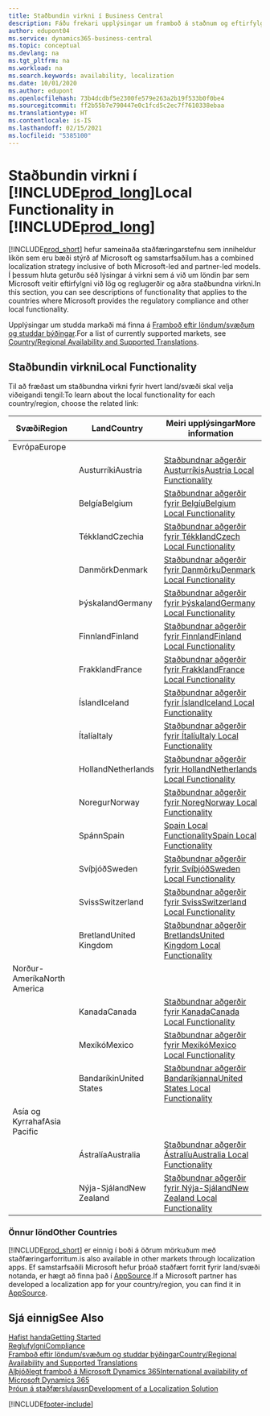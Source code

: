 ```yaml
---
title: Staðbundin virkni í Business Central
description: Fáðu frekari upplýsingar um framboð á staðnum og eftirfylgni Business Central við lönd þar sem Microsoft býður upp á þjónustu á staðnum.
author: edupont04
ms.service: dynamics365-business-central
ms.topic: conceptual
ms.devlang: na
ms.tgt_pltfrm: na
ms.workload: na
ms.search.keywords: availability, localization
ms.date: 10/01/2020
ms.author: edupont
ms.openlocfilehash: 73b4dcdbf5e2300fe579e263a2b19f533b0f0be4
ms.sourcegitcommit: ff2b55b7e790447e0c1fcd5c2ec7f7610338ebaa
ms.translationtype: HT
ms.contentlocale: is-IS
ms.lasthandoff: 02/15/2021
ms.locfileid: "5385100"
---
```

# <a name="local-functionality-in-prod_long"></a><span data-ttu-id="558b6-103">Staðbundin virkni í [!INCLUDE[prod_long](includes/prod_long.md)]</span><span class="sxs-lookup"><span data-stu-id="558b6-103">Local Functionality in [!INCLUDE[prod_long](includes/prod_long.md)]</span></span>

[!INCLUDE[prod_short](includes/prod_short.md)] <span data-ttu-id="558b6-104">hefur sameinaða staðfæringarstefnu sem inniheldur líkön sem eru bæði stýrð af Microsoft og samstarfsaðilum.</span><span class="sxs-lookup"><span data-stu-id="558b6-104">has a combined localization strategy inclusive of both Microsoft-led and partner-led models.</span></span> <span data-ttu-id="558b6-105">Í þessum hluta geturðu séð lýsingar á virkni sem á við um löndin þar sem Microsoft veitir eftirfylgni við lög og reglugerðir og aðra staðbundna virkni.</span><span class="sxs-lookup"><span data-stu-id="558b6-105">In this section, you can see descriptions of functionality that applies to the countries where Microsoft provides the regulatory compliance and other local functionality.</span></span>  

<span data-ttu-id="558b6-106">Upplýsingar um studda markaði má finna á [Framboð eftir löndum/svæðum og studdar þýðingar](/dynamics365/business-central/dev-itpro/compliance/apptest-countries-and-translations?toc=/dynamics365/business-central/toc.json).</span><span class="sxs-lookup"><span data-stu-id="558b6-106">For a list of currently supported markets, see [Country/Regional Availability and Supported Translations](/dynamics365/business-central/dev-itpro/compliance/apptest-countries-and-translations?toc=/dynamics365/business-central/toc.json).</span></span>  

## <a name="local-functionality"></a><span data-ttu-id="558b6-107">Staðbundin virkni</span><span class="sxs-lookup"><span data-stu-id="558b6-107">Local Functionality</span></span>

<span data-ttu-id="558b6-108">Til að fræðast um staðbundna virkni fyrir hvert land/svæði skal velja viðeigandi tengil:</span><span class="sxs-lookup"><span data-stu-id="558b6-108">To learn about the local functionality for each country/region, choose the related link:</span></span>

| <span data-ttu-id="558b6-109">Svæði</span><span class="sxs-lookup"><span data-stu-id="558b6-109">Region</span></span> | <span data-ttu-id="558b6-110">Land</span><span class="sxs-lookup"><span data-stu-id="558b6-110">Country</span></span> | <span data-ttu-id="558b6-111">Meiri upplýsingar</span><span class="sxs-lookup"><span data-stu-id="558b6-111">More information</span></span> |
| --- | --- |--- |
| <span data-ttu-id="558b6-112">Evrópa</span><span class="sxs-lookup"><span data-stu-id="558b6-112">Europe</span></span> |  | |
|        | <span data-ttu-id="558b6-113">Austurríki</span><span class="sxs-lookup"><span data-stu-id="558b6-113">Austria</span></span> | [<span data-ttu-id="558b6-114">Staðbundnar aðgerðir Austurríkis</span><span class="sxs-lookup"><span data-stu-id="558b6-114">Austria Local Functionality</span></span>](localfunctionality/austria/austria-local-functionality.md) |
|        | <span data-ttu-id="558b6-115">Belgía</span><span class="sxs-lookup"><span data-stu-id="558b6-115">Belgium</span></span> | [<span data-ttu-id="558b6-116">Staðbundnar aðgerðir fyrir Belgíu</span><span class="sxs-lookup"><span data-stu-id="558b6-116">Belgium Local Functionality</span></span>](localfunctionality/belgium/belgium-local-functionality.md) |
|        | <span data-ttu-id="558b6-117">Tékkland</span><span class="sxs-lookup"><span data-stu-id="558b6-117">Czechia</span></span> | [<span data-ttu-id="558b6-118">Staðbundnar aðgerðir fyrir Tékkland</span><span class="sxs-lookup"><span data-stu-id="558b6-118">Czech Local Functionality</span></span>](localfunctionality/czech/czech-local-functionality.md) |
|        | <span data-ttu-id="558b6-119">Danmörk</span><span class="sxs-lookup"><span data-stu-id="558b6-119">Denmark</span></span> | [<span data-ttu-id="558b6-120">Staðbundnar aðgerðir fyrir Danmörku</span><span class="sxs-lookup"><span data-stu-id="558b6-120">Denmark Local Functionality</span></span>](localfunctionality/denmark/denmark-local-functionality.md) |
|        | <span data-ttu-id="558b6-121">Þýskaland</span><span class="sxs-lookup"><span data-stu-id="558b6-121">Germany</span></span> | [<span data-ttu-id="558b6-122">Staðbundnar aðgerðir fyrir Þýskaland</span><span class="sxs-lookup"><span data-stu-id="558b6-122">Germany Local Functionality</span></span>](localfunctionality/germany/germany-local-functionality.md) |
|        | <span data-ttu-id="558b6-123">Finnland</span><span class="sxs-lookup"><span data-stu-id="558b6-123">Finland</span></span> | [<span data-ttu-id="558b6-124">Staðbundnar aðgerðir fyrir Finnland</span><span class="sxs-lookup"><span data-stu-id="558b6-124">Finland Local Functionality</span></span>](localfunctionality/finland/finland-local-functionality.md) |
|        | <span data-ttu-id="558b6-125">Frakkland</span><span class="sxs-lookup"><span data-stu-id="558b6-125">France</span></span> | [<span data-ttu-id="558b6-126">Staðbundnar aðgerðir fyrir Frakkland</span><span class="sxs-lookup"><span data-stu-id="558b6-126">France Local Functionality</span></span>](localfunctionality/france/france-local-functionality.md) |
|        | <span data-ttu-id="558b6-127">Ísland</span><span class="sxs-lookup"><span data-stu-id="558b6-127">Iceland</span></span> | [<span data-ttu-id="558b6-128">Staðbundnar aðgerðir fyrir Ísland</span><span class="sxs-lookup"><span data-stu-id="558b6-128">Iceland Local Functionality</span></span>](localfunctionality/iceland/iceland-local-functionality.md) |
|        | <span data-ttu-id="558b6-129">Ítalía</span><span class="sxs-lookup"><span data-stu-id="558b6-129">Italy</span></span> | [<span data-ttu-id="558b6-130">Staðbundnar aðgerðir fyrir Ítalíu</span><span class="sxs-lookup"><span data-stu-id="558b6-130">Italy Local Functionality</span></span>](localfunctionality/italy/italy-local-functionality.md) |
|        | <span data-ttu-id="558b6-131">Holland</span><span class="sxs-lookup"><span data-stu-id="558b6-131">Netherlands</span></span> | [<span data-ttu-id="558b6-132">Staðbundnar aðgerðir fyrir Holland</span><span class="sxs-lookup"><span data-stu-id="558b6-132">Netherlands Local Functionality</span></span>](localfunctionality/netherlands/netherlands-local-functionality.md) |
|        | <span data-ttu-id="558b6-133">Noregur</span><span class="sxs-lookup"><span data-stu-id="558b6-133">Norway</span></span> | [<span data-ttu-id="558b6-134">Staðbundnar aðgerðir fyrir Noreg</span><span class="sxs-lookup"><span data-stu-id="558b6-134">Norway Local Functionality</span></span>](localfunctionality/norway/norway-local-functionality.md) |
|        | <span data-ttu-id="558b6-135">Spánn</span><span class="sxs-lookup"><span data-stu-id="558b6-135">Spain</span></span> | [<span data-ttu-id="558b6-136">Spain Local Functionality</span><span class="sxs-lookup"><span data-stu-id="558b6-136">Spain Local Functionality</span></span>](localfunctionality/spain/spain-local-functionality.md) |
|        | <span data-ttu-id="558b6-137">Svíþjóð</span><span class="sxs-lookup"><span data-stu-id="558b6-137">Sweden</span></span> | [<span data-ttu-id="558b6-138">Staðbundnar aðgerðir fyrir Svíþjóð</span><span class="sxs-lookup"><span data-stu-id="558b6-138">Sweden Local Functionality</span></span>](localfunctionality/sweden/sweden-local-functionality.md) |
|        | <span data-ttu-id="558b6-139">Sviss</span><span class="sxs-lookup"><span data-stu-id="558b6-139">Switzerland</span></span> | [<span data-ttu-id="558b6-140">Staðbundnar aðgerðir fyrir Sviss</span><span class="sxs-lookup"><span data-stu-id="558b6-140">Switzerland Local Functionality</span></span>](localfunctionality/switzerland/switzerland-local-functionality.md) |
|        | <span data-ttu-id="558b6-141">Bretland</span><span class="sxs-lookup"><span data-stu-id="558b6-141">United Kingdom</span></span> | [<span data-ttu-id="558b6-142">Staðbundnar aðgerðir Bretlands</span><span class="sxs-lookup"><span data-stu-id="558b6-142">United Kingdom Local Functionality</span></span>](localfunctionality/unitedkingdom/united-kingdom-local-functionality.md) |
| <span data-ttu-id="558b6-143">Norður-Ameríka</span><span class="sxs-lookup"><span data-stu-id="558b6-143">North America</span></span> |       |  |
|        | <span data-ttu-id="558b6-144">Kanada</span><span class="sxs-lookup"><span data-stu-id="558b6-144">Canada</span></span>|[<span data-ttu-id="558b6-145">Staðbundnar aðgerðir fyrir Kanada</span><span class="sxs-lookup"><span data-stu-id="558b6-145">Canada Local Functionality</span></span>](localfunctionality/canada/canada-local-functionality.md) |
|        | <span data-ttu-id="558b6-146">Mexíkó</span><span class="sxs-lookup"><span data-stu-id="558b6-146">Mexico</span></span> | [<span data-ttu-id="558b6-147">Staðbundnar aðgerðir fyrir Mexíkó</span><span class="sxs-lookup"><span data-stu-id="558b6-147">Mexico Local Functionality</span></span>](localfunctionality/mexico/mexico-local-functionality.md) |
|        | <span data-ttu-id="558b6-148">Bandaríkin</span><span class="sxs-lookup"><span data-stu-id="558b6-148">United States</span></span>|[<span data-ttu-id="558b6-149">Staðbundnar aðgerðir Bandaríkjanna</span><span class="sxs-lookup"><span data-stu-id="558b6-149">United States Local Functionality</span></span>](localfunctionality/unitedstates/united-states-local-functionality.md) |
| <span data-ttu-id="558b6-150">Asía og Kyrrahaf</span><span class="sxs-lookup"><span data-stu-id="558b6-150">Asia Pacific</span></span> |       |  |
|        | <span data-ttu-id="558b6-151">Ástralía</span><span class="sxs-lookup"><span data-stu-id="558b6-151">Australia</span></span> | [<span data-ttu-id="558b6-152">Staðbundnar aðgerðir Ástralíu</span><span class="sxs-lookup"><span data-stu-id="558b6-152">Australia Local Functionality</span></span>](localfunctionality/australia/australia-local-functionality.md) |
|        | <span data-ttu-id="558b6-153">Nýja-Sjáland</span><span class="sxs-lookup"><span data-stu-id="558b6-153">New Zealand</span></span> | [<span data-ttu-id="558b6-154">Staðbundnar aðgerðir fyrir Nýja-Sjáland</span><span class="sxs-lookup"><span data-stu-id="558b6-154">New Zealand Local Functionality</span></span>](localfunctionality/newzealand/new-zealand-local-functionality.md) |

### <a name="other-countries"></a><span data-ttu-id="558b6-155">Önnur lönd</span><span class="sxs-lookup"><span data-stu-id="558b6-155">Other Countries</span></span>

[!INCLUDE[prod_short](includes/prod_short.md)] <span data-ttu-id="558b6-156">er einnig í boði á öðrum mörkuðum með staðfæringarforritum.</span><span class="sxs-lookup"><span data-stu-id="558b6-156">is also available in other markets through localization apps.</span></span> <span data-ttu-id="558b6-157">Ef samstarfsaðili Microsoft hefur þróað staðfært forrit fyrir land/svæði notanda, er hægt að finna það í [AppSource](https://go.microsoft.com/fwlink/?linkid=2081646).</span><span class="sxs-lookup"><span data-stu-id="558b6-157">If a Microsoft partner has developed a localization app for your country/region, you can find it in [AppSource](https://go.microsoft.com/fwlink/?linkid=2081646).</span></span>

## <a name="see-also"></a><span data-ttu-id="558b6-158">Sjá einnig</span><span class="sxs-lookup"><span data-stu-id="558b6-158">See Also</span></span>

[<span data-ttu-id="558b6-159">Hafist handa</span><span class="sxs-lookup"><span data-stu-id="558b6-159">Getting Started</span></span>](product-get-started.md)  
[<span data-ttu-id="558b6-160">Reglufylgni</span><span class="sxs-lookup"><span data-stu-id="558b6-160">Compliance</span></span>](compliance/compliance-overview.md)  
[<span data-ttu-id="558b6-161">Framboð eftir löndum/svæðum og studdar þýðingar</span><span class="sxs-lookup"><span data-stu-id="558b6-161">Country/Regional Availability and Supported Translations</span></span>](/dynamics365/business-central/dev-itpro/compliance/apptest-countries-and-translations?toc=/dynamics365/business-central/toc.json)  
[<span data-ttu-id="558b6-162">Alþjóðlegt framboð á Microsoft Dynamics 365</span><span class="sxs-lookup"><span data-stu-id="558b6-162">International availability of Microsoft Dynamics 365</span></span>](/dynamics365/get-started/availability)  
[<span data-ttu-id="558b6-163">Þróun á staðfærslulausn</span><span class="sxs-lookup"><span data-stu-id="558b6-163">Development of a Localization Solution</span></span>](/dynamics365/business-central/dev-itpro/developer/readiness/readiness-develop-localization)  


[!INCLUDE[footer-include](includes/footer-banner.md)]